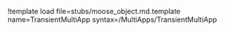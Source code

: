 !template load file=stubs/moose_object.md.template name=TransientMultiApp syntax=/MultiApps/TransientMultiApp